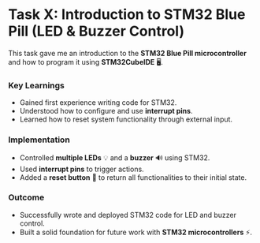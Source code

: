# Task X: Introduction to STM32 Blue Pill (LED & Buzzer Control)

This task gave me an introduction to the **STM32 Blue Pill microcontroller** and how to program it using **STM32CubeIDE** 🖥️.  

### Key Learnings
- Gained first experience writing code for STM32.  
- Understood how to configure and use **interrupt pins**.  
- Learned how to reset system functionality through external input.  

### Implementation
- Controlled **multiple LEDs** 💡 and a **buzzer** 🔊 using STM32.  
- Used **interrupt pins** to trigger actions.  
- Added a **reset button** 🔁 to return all functionalities to their initial state.  

### Outcome
- Successfully wrote and deployed STM32 code for LED and buzzer control.  
- Built a solid foundation for future work with **STM32 microcontrollers** ⚡.  

